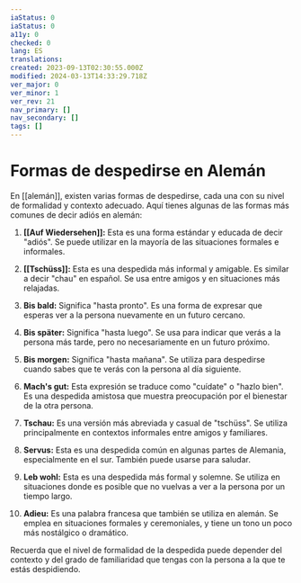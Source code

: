 ```yaml
---
iaStatus: 0
iaStatus: 0
a11y: 0
checked: 0
lang: ES
translations: 
created: 2023-09-13T02:30:55.000Z
modified: 2024-03-13T14:33:29.718Z
ver_major: 0
ver_minor: 1
ver_rev: 21
nav_primary: []
nav_secondary: []
tags: []
---
```

# Formas de despedirse en Alemán
 

En [[alemán]], existen varias formas de despedirse, cada una con su nivel de formalidad y contexto adecuado. Aquí tienes algunas de las formas más comunes de decir adiós en alemán:

1. **[[Auf Wiedersehen]]:** Esta es una forma estándar y educada de decir "adiós". Se puede utilizar en la mayoría de las situaciones formales e informales.
    
2. **[[Tschüss]]:** Esta es una despedida más informal y amigable. Es similar a decir "chau" en español. Se usa entre amigos y en situaciones más relajadas.
    
3. **Bis bald:** Significa "hasta pronto". Es una forma de expresar que esperas ver a la persona nuevamente en un futuro cercano.
    
4. **Bis später:** Significa "hasta luego". Se usa para indicar que verás a la persona más tarde, pero no necesariamente en un futuro próximo.
    
5. **Bis morgen:** Significa "hasta mañana". Se utiliza para despedirse cuando sabes que te verás con la persona al día siguiente.
    
6. **Mach's gut:** Esta expresión se traduce como "cuídate" o "hazlo bien". Es una despedida amistosa que muestra preocupación por el bienestar de la otra persona.
    
7. **Tschau:** Es una versión más abreviada y casual de "tschüss". Se utiliza principalmente en contextos informales entre amigos y familiares.
    
8. **Servus:** Esta es una despedida común en algunas partes de Alemania, especialmente en el sur. También puede usarse para saludar.
    
9. **Leb wohl:** Esta es una despedida más formal y solemne. Se utiliza en situaciones donde es posible que no vuelvas a ver a la persona por un tiempo largo.
    
10. **Adieu:** Es una palabra francesa que también se utiliza en alemán. Se emplea en situaciones formales y ceremoniales, y tiene un tono un poco más nostálgico o dramático.
    

Recuerda que el nivel de formalidad de la despedida puede depender del contexto y del grado de familiaridad que tengas con la persona a la que te estás despidiendo.